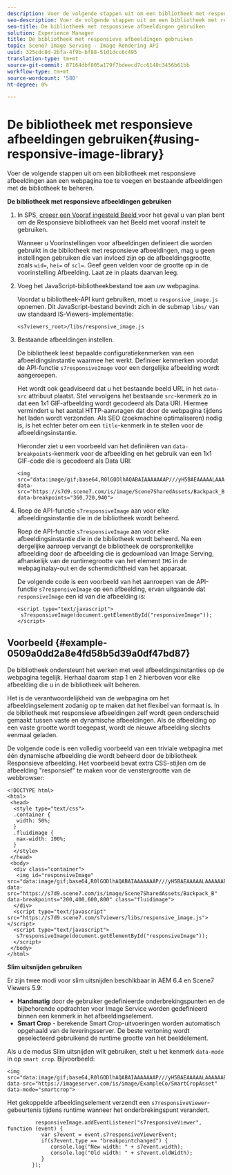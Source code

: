 ```yaml
---
description: Voer de volgende stappen uit om een bibliotheek met responsieve afbeeldingen aan een webpagina toe te voegen en bestaande afbeeldingen met de bibliotheek te beheren.
seo-description: Voer de volgende stappen uit om een bibliotheek met responsieve afbeeldingen aan een webpagina toe te voegen en bestaande afbeeldingen met de bibliotheek te beheren.
seo-title: De bibliotheek met responsieve afbeeldingen gebruiken
solution: Experience Manager
title: De bibliotheek met responsieve afbeeldingen gebruiken
topic: Scene7 Image Serving - Image Rendering API
uuid: 325cdc8d-2bfa-4f9b-bf88-51d1dcc6c495
translation-type: tm+mt
source-git-commit: 87164dbf805a179f7bdeecd7cc6140c3456b61bb
workflow-type: tm+mt
source-wordcount: '580'
ht-degree: 0%

---
```



# De bibliotheek met responsieve afbeeldingen gebruiken{#using-responsive-image-library}

Voer de volgende stappen uit om een bibliotheek met responsieve afbeeldingen aan een webpagina toe te voegen en bestaande afbeeldingen met de bibliotheek te beheren.

**De bibliotheek met responsieve afbeeldingen gebruiken**

1. In SPS, [creeer een Vooraf ingesteld Beeld ](http://help.adobe.com/en_US/scene7/using/WS2F6A1049-B41F-447d-A520-91227F9CDABF.html) voor het geval u van plan bent om de Responsieve bibliotheek van het Beeld met vooraf instelt te gebruiken.

   Wanneer u Voorinstellingen voor afbeeldingen definieert die worden gebruikt in de bibliotheek met responsieve afbeeldingen, mag u geen instellingen gebruiken die van invloed zijn op de afbeeldingsgrootte, zoals `wid=`, `hei=` of `scl=`. Geef geen velden voor de grootte op in de voorinstelling Afbeelding. Laat ze in plaats daarvan leeg.
1. Voeg het JavaScript-bibliotheekbestand toe aan uw webpagina.

   Voordat u bibliotheek-API kunt gebruiken, moet u `responsive_image.js` opnemen. Dit JavaScript-bestand bevindt zich in de submap `libs/` van uw standaard IS-Viewers-implementatie:

   `<s7viewers_root>/libs/responsive_image.js`
1. Bestaande afbeeldingen instellen.

   De bibliotheek leest bepaalde configuratiekenmerken van een afbeeldingsinstantie waarmee het werkt. Definieer kenmerken voordat de API-functie `s7responsiveImage` voor een dergelijke afbeelding wordt aangeroepen.

   Het wordt ook geadviseerd dat u het bestaande beeld URL in het `data-src` attribuut plaatst. Stel vervolgens het bestaande `src`-kenmerk zo in dat een 1x1 GIF-afbeelding wordt gecodeerd als Data URI. Hiermee vermindert u het aantal HTTP-aanvragen dat door de webpagina tijdens het laden wordt verzonden. Als SEO (zoekmachine optimaliseren) nodig is, is het echter beter om een `title`-kenmerk in te stellen voor de afbeeldingsinstantie.

   Hieronder ziet u een voorbeeld van het definiëren van `data-breakpoints`-kenmerk voor de afbeelding en het gebruik van een 1x1 GIF-code die is gecodeerd als Data URI:

   ```
   <img src="data:image/gif;base64,R0lGODlhAQABAIAAAAAAAP///yH5BAEAAAAALAAAAAABAAEAAAIBRAA7" data-src="https://s7d9.scene7.com/is/image/Scene7SharedAssets/Backpack_B" data-breakpoints="360,720,940">
   ```

1. Roep de API-functie `s7responsiveImage` aan voor elke afbeeldingsinstantie die in de bibliotheek wordt beheerd.

   Roep de API-functie `s7responsiveImage` aan voor elke afbeeldingsinstantie die in de bibliotheek wordt beheerd. Na een dergelijke aanroep vervangt de bibliotheek de oorspronkelijke afbeelding door de afbeelding die is gedownload van Image Serving, afhankelijk van de runtimegrootte van het element `IMG` in de webpaginalay-out en de schermdichtheid van het apparaat.

   De volgende code is een voorbeeld van het aanroepen van de API-functie `s7responsiveImage` op een afbeelding, ervan uitgaande dat `responsiveImage` een id van die afbeelding is:

   ```
   <script type="text/javascript"> 
    s7responsiveImage(document.getElementById("responsiveImage")); 
   </script>
   ```

## Voorbeeld {#example-0509a0dd2a8e4fd58b5d39a0df47bd87}

De bibliotheek ondersteunt het werken met veel afbeeldingsinstanties op de webpagina tegelijk. Herhaal daarom stap 1 en 2 hierboven voor elke afbeelding die u in de bibliotheek wilt beheren.

Het is de verantwoordelijkheid van de webpagina om het afbeeldingselement zodanig op te maken dat het flexibel van formaat is. In de bibliotheek met responsieve afbeeldingen zelf wordt geen onderscheid gemaakt tussen vaste en dynamische afbeeldingen. Als de afbeelding op een vaste grootte wordt toegepast, wordt de nieuwe afbeelding slechts eenmaal geladen.

De volgende code is een volledig voorbeeld van een triviale webpagina met één dynamische afbeelding die wordt beheerd door de bibliotheek Responsieve afbeelding. Het voorbeeld bevat extra CSS-stijlen om de afbeelding &quot;responsief&quot; te maken voor de venstergrootte van de webbrowser:

```
<!DOCTYPE html> 
<html> 
 <head> 
  <style type="text/css"> 
  .container { 
   width: 50%; 
  } 
  .fluidimage { 
   max-width: 100%; 
  } 
  </style> 
 </head> 
 <body> 
  <div class="container"> 
   <img id="responsiveImage" src="data:image/gif;base64,R0lGODlhAQABAIAAAAAAAP///yH5BAEAAAAALAAAAAABAAEAAAIBRAA7" data-src="https://s7d9.scene7.com/is/image/Scene7SharedAssets/Backpack_B" data-breakpoints="200,400,600,800" class="fluidimage"> 
  </div> 
  <script type="text/javascript" src="https://s7d9.scene7.com/s7viewers/libs/responsive_image.js"></script> 
  <script type="text/javascript"> 
   s7responsiveImage(document.getElementById("responsiveImage")); 
  </script> 
 </body> 
</html>
```

**Slim uitsnijden gebruiken**

Er zijn twee modi voor slim uitsnijden beschikbaar in AEM 6.4 en Scene7 Viewers 5.9:

* **Handmatig**  door de gebruiker gedefinieerde onderbrekingspunten en de bijbehorende opdrachten voor Image Service worden gedefinieerd binnen een kenmerk in het afbeeldingselement.
* **Smart Crop**  - berekende Smart Crop-uitvoeringen worden automatisch opgehaald van de leveringsserver. De beste vertoning wordt geselecteerd gebruikend de runtime grootte van het beeldelement.

Als u de modus Slim uitsnijden wilt gebruiken, stelt u het kenmerk `data-mode` in op `smart crop`. Bijvoorbeeld:

```
<img 
src="data:image/gif;base64,R0lGODlhAQABAIAAAAAAAP///yH5BAEAAAAALAAAAAABAAEAAAIBRAA7" 
data-src="https://imageserver.com/is/image/ExampleCo/SmartCropAsset" 
data-mode="smartcrop">
```

Het gekoppelde afbeeldingselement verzendt een `s7responsiveViewer`-gebeurtenis tijdens runtime wanneer het onderbrekingspunt verandert.

```
         responsiveImage.addEventListener("s7responsiveViewer", function (event) { 
           var s7event = event.s7responsiveViewerEvent; 
           if(s7event.type == "breakpointchanged") { 
              console.log("New width: " + s7event.width); 
              console.log("Old width: " + s7event.oldWidth); 
           } 
        });
```
